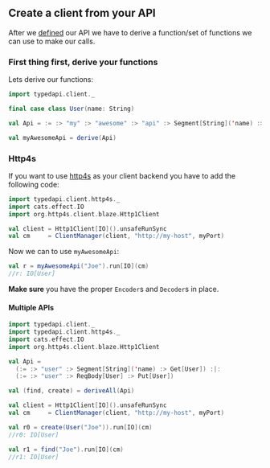 ## Create a client from your API
After we [defined](https://github.com/pheymann/typedapi/blob/master/docs/ApiDefinition.md) our API we have to derive a function/set of functions we can use to make our calls.

### First thing first, derive your functions
Lets derive our functions:

```Scala
import typedapi.client._

final case class User(name: String)

val Api = := :> "my" :> "awesome" :> "api" :> Segment[String]('name) :> Get[User]

val myAwesomeApi = derive(Api)
```

### Http4s
If you want to use [http4s](https://github.com/http4s/http4s) as your client backend you have to add the following code:

```Scala
import typedapi.client.http4s._
import cats.effect.IO
import org.http4s.client.blaze.Http1Client

val client = Http1Client[IO]().unsafeRunSync
val cm     = ClientManager(client, "http://my-host", myPort)
```

Now we can to use `myAwesomeApi`:

```Scala
val r = myAwesomeApi("Joe").run[IO](cm)
//r: IO[User]
```

**Make sure** you have the proper `Encoder`s and `Decoder`s in place.

#### Multiple APIs
```Scala
import typedapi.client._
import typedapi.client.http4s._
import cats.effect.IO
import org.http4s.client.blaze.Http1Client

val Api = 
  (:= :> "user" :> Segment[String]('name) :> Get[User]) :|:
  (:= :> "user" :> ReqBody[User] :> Put[User])

val (find, create) = deriveAll(Api)

val client = Http1Client[IO]().unsafeRunSync
val cm     = ClientManager(client, "http://my-host", myPort)

val r0 = create(User("Joe")).run[IO](cm)
//r0: IO[User]

val r1 = find("Joe").run[IO](cm)
//r1: IO[User]
```
